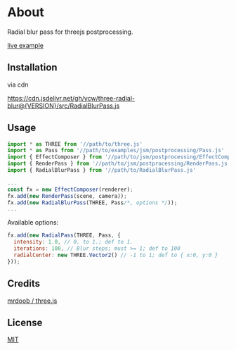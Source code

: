 # About

Radial blur pass for threejs postprocessing. 

[live example](https://ycw.github.io/three-radial-blur/example/index.html)


## Installation

via cdn

https://cdn.jsdelivr.net/gh/ycw/three-radial-blur@{VERSION}/src/RadialBlurPass.js


## Usage

```js
import * as THREE from '//path/to/three.js'
import * as Pass from '//path/to/examples/jsm/postprocessing/Pass.js'
import { EffectComposer } from '//path/to/jsm/postprocessing/EffectComposer.js'
import { RenderPass } from '//path/to/jsm/postprocessing/RenderPass.js'
import { RadialBlurPass } from '//path/to/RadialBlurPass.js'

...
const fx = new EffectComposer(renderer);
fx.add(new RenderPass(scene, camera));
fx.add(new RadialBlurPass(THREE, Pass/*, options */));
...
```

Available options: 

```js
fx.add(new RadialPass(THREE, Pass, {
  intensity: 1.0, // 0. to 1.; def to 1.
  iterations: 100, // Blur steps; must >= 1; def to 100
  radialCenter: new THREE.Vector2() // -1 to 1; def to { x:0, y:0 }
}));
```

## Credits

[mrdoob / three.js](https://github.com/mrdoob/three.js/)

## License

[MIT](./LICENSE)